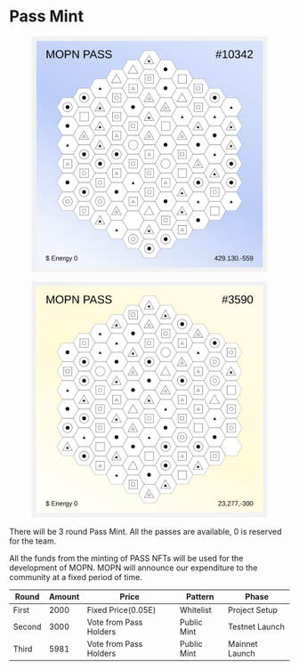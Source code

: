 # Pass Mint

<div>

<figure><img src="../../../.gitbook/assets/PASS.svg" alt=""><figcaption></figcaption></figure>

 

<figure><img src="../../../.gitbook/assets/PASS2.svg" alt=""><figcaption></figcaption></figure>

</div>

There will be 3 round Pass Mint. All the passes are available, 0 is reserved for the team.&#x20;

All the funds from the minting of PASS NFTs will be used for the development of MOPN. MOPN will announce our expenditure to the community at a fixed period of time.

| **Round** | **Amount** | **Price**              | **Pattern** | **Phase**      |
| --------- | ---------- | ---------------------- | ----------- | -------------- |
| First     | 2000       | Fixed Price(0.05E)     | Whitelist   | Project Setup  |
| Second    | 3000       | Vote from Pass Holders | Public Mint | Testnet Launch |
| Third     | 5981       | Vote from Pass Holders | Public Mint | Mainnet Launch |

